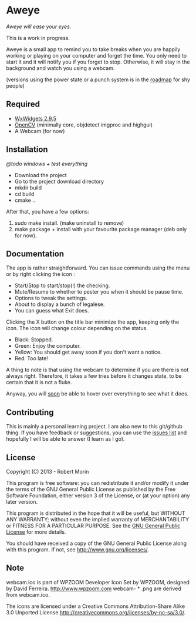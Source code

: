 **Aweye**
================================

*Aweye will ease your eyes.*

This is a work in progress.

Aweye is a small app to remind you to take breaks when you are happily
working or playing on your computer and forget the time. You only need
to start it and it will notify you if you forget to stop. Otherwise, it
will stay in the background and watch you using a webcam.

(versions using the power state or a punch system is in the [roadmap](github.com/tin-mob/aweye/issues)
for shy people)

Required
-------------------------

*	[WxWidgets 2.9.5](http://www.wxwidgets.org/)
*	[OpenCV](http://opencv.org/)
	(minimally core, objdetect imgproc and highgui)
*	A Webcam (for now) 

Installation
-------------------------

*@todo windows + test everything* 

*	Download the project
*	Go to the project download directory
*	mkdir build
*	cd build
*	cmake ..

After that, you have a few options:

1.	sudo make install. (make uninstall to remove)
2.	make package + install with your favourite package manager
	(deb only for now).

Documentation
-------------------------

The app is rather straightforward.  You can issue commands using the
menu or by right clicking the icon :

*	Start/Stop to start/stop(!) the checking.
*	Mute/Resume to whether to pester you when it should be pause time.
*	Options to tweak the settings.
*	About to display a bunch of legalese.
*	You can guess what Exit does.

Clicking the X button on the title bar minimize the app, keeping only
the icon. The icon will change colour depending on the status.

*	Black: Stopped.
*	Green: Enjoy the computer.
*	Yellow: You should get away soon if you don't want a notice.
*	Red: Too late!

A thing to note is that using the webcam to determine if you are
there is not always right. Therefore, it takes a few tries before it
changes state, to be certain that it is not a fluke.

Anyway, you will [soon](github.com/tin-mob/aweye/issues) be able to
hover over everything to see what it does.

Contributing
-------------------------

This is mainly a personal learning project. I am also new to this
git/github thing. If you have feedback or suggestions, you can use the
[issues list](github.com/tin-mob/aweye/issues) and hopefully I will be able to answer (I learn as I go).

License
-------------------------

Copyright (C) 2013 - Robert Morin

This program is free software: you can redistribute it and/or modify it
under the terms of the GNU General Public License as published by the
Free Software Foundation, either version 3 of the License, or
(at your option) any later version.

This program is distributed in the hope that it will be useful, but
WITHOUT ANY WARRANTY; without even the implied warranty of
MERCHANTABILITY or FITNESS FOR A PARTICULAR PURPOSE.  See the
[GNU General Public License](COPYING.txt) for more details.

You should have received a copy of the GNU General Public License
along with this program.  If not, see <http://www.gnu.org/licenses/>.


Note
-------------------------

webcam.ico is part of WPZOOM Developer Icon Set by WPZOOM,
designed by David Ferreira. <http://www.wpzoom.com>
webcam- * .png are derived from webcam.ico.

The icons are licensed under a Creative Commons Attribution-Share Alike
3.0 Unported License <http://creativecommons.org/licenses/by-nc-sa/3.0/>.
